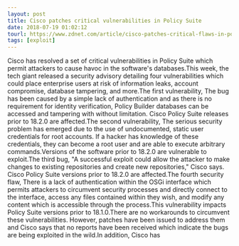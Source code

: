 ```yaml
---
layout: post
title: Cisco patches critical vulnerabilities in Policy Suite
date: 2018-07-19 01:02:12
tourl: https://www.zdnet.com/article/cisco-patches-critical-flaws-in-policy-suite/
tags: [exploit]
---
```

Cisco has resolved a set of critical vulnerabilities in Policy Suite which permit attackers to cause havoc in the software's databases.This week, the tech giant released a security advisory detailing four vulnerabilities which could place enterprise users at risk of information leaks, account compromise, database tampering, and more.The first vulnerability, The bug has been caused by a simple lack of authentication and as there is no requirement for identity verification, Policy Builder databases can be accessed and tampering with without limitation. Cisco Policy Suite releases prior to 18.2.0 are affected.The second vulnerability, The serious security problem has emerged due to the use of undocumented, static user credentials for root accounts. If a hacker has knowledge of these credentials, they can become a root user and are able to execute arbitrary commands.Versions of the software prior to 18.2.0 are vulnerable to exploit.The third bug, "A successful exploit could allow the attacker to make changes to existing repositories and create new repositories," Cisco says. Cisco Policy Suite versions prior to 18.2.0 are affected.The fourth security flaw, There is a lack of authentication within the OSGi interface which permits attackers to circumvent security processes and directly connect to the interface, access any files contained within they wish, and modify any content which is accessible through the process.This vulnerability impacts Policy Suite versions prior to 18.1.0.There are no workarounds to circumvent these vulnerabilities. However, patches have been issued to address them and Cisco says that no reports have been received which indicate the bugs are being exploited in the wild.In addition, Cisco has 